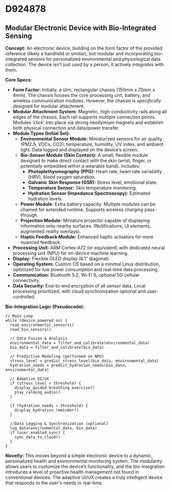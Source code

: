 # D924878

## Modular Electronic Device with Bio-Integrated Sensing

**Concept:** An electronic device, building on the form factor of the provided reference (likely a handheld or similar), but modular and incorporating bio-integrated sensors for personalized environmental and physiological data collection. The device isn’t just *used* by a person, it actively *integrates* with them.

**Core Specs:**

*   **Form Factor:** Initially, a slim, rectangular chassis (150mm x 70mm x 8mm). The chassis houses the core processing unit, battery, and wireless communication modules. However, the chassis is *specifically* designed for modular attachment.
*   **Modular Attachment System:** Magnetic, high-conductivity rails along all edges of the chassis. Each rail supports multiple connection points. Modules ‘click’ into place via strong neodymium magnets and establish both physical connection and data/power transfer.
*   **Module Types (Initial Set):**
    *   **Environmental Sensor Module:**  Miniaturized sensors for air quality (PM2.5, VOCs, CO2), temperature, humidity, UV index, and ambient light.  Data logged and displayed on the device’s screen.
    *   **Bio-Sensor Module (Skin Contact):**  A small, flexible module designed to make direct contact with the skin (wrist, finger, or potentially embedded within a wearable band). Includes:
        *   **Photoplethysmography (PPG):** Heart rate, heart rate variability (HRV), blood oxygen saturation.
        *   **Galvanic Skin Response (GSR):** Stress level, emotional state.
        *   **Temperature Sensor:** Skin temperature monitoring.
        *   **Hydration Sensor (Impedance Spectroscopy):** Estimated hydration levels.
    *   **Power Module:**  Extra battery capacity. Multiple modules can be chained for extended runtime. Supports wireless charging pass-through.
    *   **Projection Module:** Miniature projector capable of displaying information onto nearby surfaces. (Notifications, UI elements, augmented reality overlays).
    *   **Haptic Feedback Module:** Enhanced haptic actuators for more nuanced feedback.
*   **Processing Unit:**  ARM Cortex-A72 (or equivalent) with dedicated neural processing unit (NPU) for on-device machine learning.
*   **Display:** Flexible OLED display (6.1” diagonal).
*   **Operating System:** Custom OS based on a minimal Linux distribution, optimized for low power consumption and real-time data processing.
*   **Communication:** Bluetooth 5.2, Wi-Fi 6, optional 5G cellular connectivity.
* **Data Security:** End-to-end encryption of all sensor data. Local processing prioritized, with cloud synchronization optional and user-controlled.

**Bio-Integration Logic (Pseudocode):**

```pseudocode
// Main Loop
while (device_powered_on) {
  read_environmental_sensors()
  read_bio_sensors()

  // Data Fusion & Analysis
  environmental_data = filter_and_calibrate(environmental_data)
  bio_data = filter_and_calibrate(bio_data)

  // Predictive Modeling (performed on NPU)
  stress_level = predict_stress_level(bio_data, environmental_data)
  hydration_needs = predict_hydration_needs(bio_data, environmental_data)

  // Adaptive UI/UX
  if (stress_level > threshold) {
    display_guided_breathing_exercise()
    play_calming_audio()
  }

  if (hydration_needs > threshold) {
    display_hydration_reminder()
  }

  //Data Logging & Synchronization (optional)
  log_data(environmental_data, bio_data)
  if (user_enabled_sync) {
    sync_data_to_cloud()
  }
}
```

**Novelty:** This moves beyond a simple electronic device to a dynamic, personalized health and environmental monitoring system. The modularity allows users to customize the device’s functionality, and the bio-integration introduces a level of proactive health management not found in conventional devices.  The adaptive UI/UX creates a truly intelligent device that responds to the user's needs in real-time.